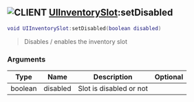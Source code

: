 ## ![](images/client.png "CLIENT") [UIInventorySlot](ui_inventory_slot):setDisabled

```lua
void UIInventorySlot:setDisabled(boolean disabled)
```

> Disables / enables the inventory slot

### Arguments

| Type    | Name     | Description             | Optional |
| ------- | -------- | ----------------------- | -------: |
| boolean | disabled | Slot is disabled or not |          |
